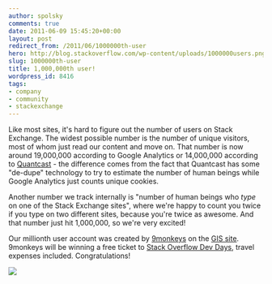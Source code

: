```yaml
---
author: spolsky
comments: true
date: 2011-06-09 15:45:20+00:00
layout: post
redirect_from: /2011/06/1000000th-user
hero: http://blog.stackoverflow.com/wp-content/uploads/1000000users.png
slug: 1000000th-user
title: 1,000,000th user!
wordpress_id: 8416
tags:
- company
- community
- stackexchange
---
```


Like most sites, it's hard to figure out the number of users on Stack Exchange. The widest possible number is the number of unique visitors, most of whom just read our content and move on. That number is now around 19,000,000 according to Google Analytics or 14,000,000 according to [Quantcast](http://www.quantcast.com/p-c1rF4kxgLUzNc#) - the difference comes from the fact that Quantcast has some "de-dupe" technology to try to estimate the number of human beings while Google Analytics just counts unique cookies.

Another number we track internally is "number of human beings who _type_ on one of the Stack Exchange sites", where we're happy to count you twice if you type on two different sites, because you're twice as awesome. And that number just hit 1,000,000, so we're very excited!

Our millionth user account was created by [9monkeys](http://stackexchange.com/users/48d53062-1f52-4b00-b288-fac97414df53?tab=top) on the [GIS site](http://gis.stackexchange.com). 9monkeys will be winning a free ticket to [Stack Overflow Dev Days](http://devdays.stackoverflow.com/), travel expenses included. Congratulations!

[![](http://blog.stackoverflow.com/wp-content/uploads/1000000users.png)](http://stackexchange.com/sites)

